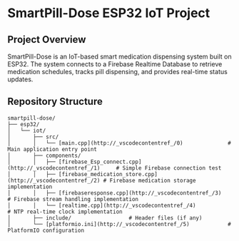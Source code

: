 # SmartPill-Dose ESP32 IoT Project

## Project Overview

SmartPill-Dose is an IoT-based smart medication dispensing system built on ESP32. The system connects to a Firebase Realtime Database to retrieve medication schedules, tracks pill dispensing, and provides real-time status updates.

## Repository Structure

```plaintext
smartpill-dose/
├── esp32/
│   └── iot/
│       ├── src/
│       │   └── [main.cpp](http://_vscodecontentref_/0)              # Main application entry point
│       ├── components/
│       │   ├── [firebase_Esp_connect.cpp](http://_vscodecontentref_/1)     # Simple Firebase connection test
│       │   ├── [firebase_medication_store.cpp](http://_vscodecontentref_/2) # Firebase medication storage implementation
│       │   ├── [firebaseresponse.cpp](http://_vscodecontentref_/3)          # Firebase stream handling implementation
│       │   └── [realtime.cpp](http://_vscodecontentref_/4)                  # NTP real-time clock implementation
│       ├── include/                  # Header files (if any)
│       └── [platformio.ini](http://_vscodecontentref_/5)            # PlatformIO configuration
```
